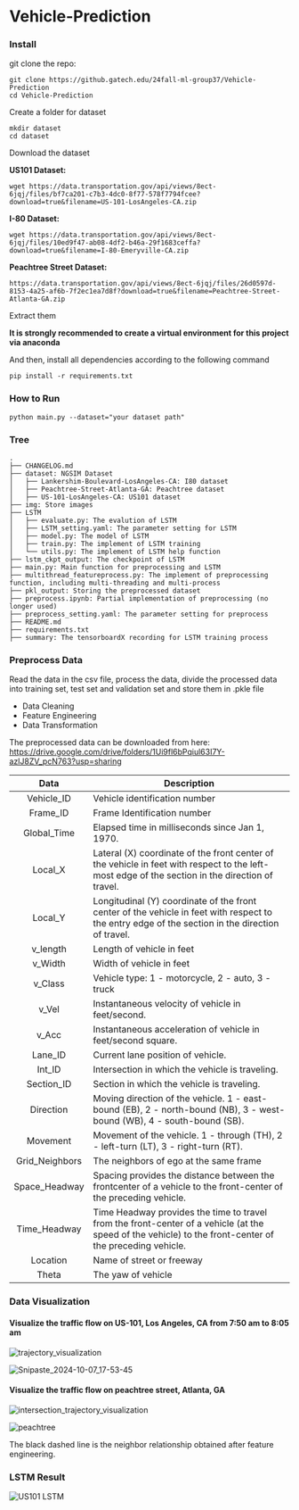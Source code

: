 # Vehicle-Prediction

### Install

git clone the repo:

```
git clone https://github.gatech.edu/24fall-ml-group37/Vehicle-Prediction
cd Vehicle-Prediction
```

Create a folder for dataset

```
mkdir dataset
cd dataset
```

Download the dataset

**US101 Dataset:**

```
wget https://data.transportation.gov/api/views/8ect-6jqj/files/bf7ca201-c7b3-4dc0-8f77-578f7794fcee?download=true&filename=US-101-LosAngeles-CA.zip
```

**I-80 Dataset:**

```
wget https://data.transportation.gov/api/views/8ect-6jqj/files/10ed9f47-ab08-4df2-b46a-29f1683ceffa?download=true&filename=I-80-Emeryville-CA.zip
```

**Peachtree Street Dataset:**

```
https://data.transportation.gov/api/views/8ect-6jqj/files/26d0597d-8153-4a25-af6b-7f2ec1ea7d8f?download=true&filename=Peachtree-Street-Atlanta-GA.zip
```

Extract them

**It is strongly recommended to create a virtual environment for this project via anaconda**

And then, install all dependencies according to the following command

```
pip install -r requirements.txt
```

### How to Run

```
python main.py --dataset="your dataset path"
```

### Tree
```
.
├── CHANGELOG.md
├── dataset: NGSIM Dataset
│   ├── Lankershim-Boulevard-LosAngeles-CA: I80 dataset
│   ├── Peachtree-Street-Atlanta-GA: Peachtree dataset
│   ├── US-101-LosAngeles-CA: US101 dataset
├── img: Store images
├── LSTM
│   ├── evaluate.py: The evalution of LSTM
│   ├── LSTM_setting.yaml: The parameter setting for LSTM
│   ├── model.py: The model of LSTM
│   ├── train.py: The implement of LSTM training
│   └── utils.py: The implement of LSTM help function
├── lstm_ckpt_output: The checkpoint of LSTM
├── main.py: Main function for preprocessing and LSTM
├── multithread_featureprocess.py: The implement of preprocessing function, including multi-threading and multi-process
├── pkl_output: Storing the preprocessed dataset
├── preprocess.ipynb: Partial implementation of preprocessing (no longer used)
├── preprocess_setting.yaml: The parameter setting for preprocess
├── README.md
├── requirements.txt
├── summary: The tensorboardX recording for LSTM training process
```
### Preprocess Data

Read the data in the csv file, process the data, divide the processed data into training set, test set and validation set and store them in .pkle file
- Data Cleaning
- Feature Engineering
- Data Transformation

The preprocessed data can be downloaded from here: https://drive.google.com/drive/folders/1Ui9fl6bPqiul63I7Y-azlJ8ZV_pcN763?usp=sharing

|      Data      | Description                                                  |
| :------------: | ------------------------------------------------------------ |
|   Vehicle_ID   | Vehicle identification number                                |
|    Frame_ID    | Frame Identification number                                  |
|  Global_Time   | Elapsed time in milliseconds since Jan 1, 1970.              |
|    Local_X     | Lateral (X) coordinate of the front center of the vehicle in feet with respect to the left-most edge of the section in the direction of travel. |
|    Local_Y     | Longitudinal (Y) coordinate of the front center of the vehicle in feet with respect to the entry edge of the section in the direction of travel. |
|    v_length    | Length of vehicle in feet                                    |
|    v_Width     | Width of vehicle in feet                                     |
|    v_Class     | Vehicle type: 1 - motorcycle, 2 - auto, 3 - truck            |
|     v_Vel      | Instantaneous velocity of vehicle in feet/second.            |
|     v_Acc      | Instantaneous acceleration of vehicle in feet/second square. |
|    Lane_ID     | Current lane position of vehicle.                            |
|     Int_ID     | Intersection in which the vehicle is traveling.              |
|   Section_ID   | Section in which the vehicle is traveling.                   |
|   Direction    | Moving direction of the vehicle. 1 - east-bound (EB), 2 - north-bound (NB), 3 - west-bound (WB), 4 - south-bound (SB). |
|    Movement    | Movement of the vehicle. 1 - through (TH), 2 - left-turn (LT), 3 - right-turn (RT). |
| Grid_Neighbors | The neighbors of ego at the same frame                       |
| Space_Headway  | Spacing provides the distance between the frontcenter of a vehicle to the front-center of the preceding vehicle. |
|  Time_Headway  | Time Headway provides the time to travel from the front-center of a vehicle (at the speed of the vehicle) to the front-center of the preceding vehicle. |
|    Location    | Name of street or freeway                                    |
|     Theta      | The yaw of vehicle                                           |



### Data Visualization

#### Visualize the traffic flow on US-101, Los Angeles, CA from 7:50 am to 8:05 am

![trajectory_visualization](./img/trajectory_visualization.gif)

![Snipaste_2024-10-07_17-53-45](./img/Snipaste_2024-10-07_17-53-45.png)

#### Visualize the traffic flow on peachtree street, Atlanta, GA

![intersection_trajectory_visualization](./img/intersection_trajectory_visualization.gif)

![peachtree](./img/peachtree_intersection.png)

The black dashed line is the neighbor relationship obtained after feature engineering.

### LSTM Result
![US101 LSTM](./img/highway_trajectory_visualization.gif)

